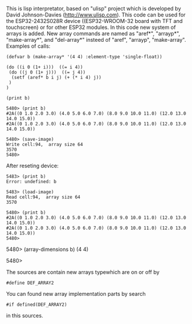 This is lisp interpretator, based on "ulisp" project which is developed by David Johnson-Davies (http://www.ulisp.com). 
This code can be used for the ESP32-2432S028R device ((ESP32-WROOM-32 board with TFT and touchscreen) or for other ESP32 modules.
In this code new system of arrays is added.
New array commands are named as "aref*", "arrayp*", "make-array*", and "del-array*" insteed of "aref", "arrayp", "make-array".
Examples of calls:

    (defvar b (make-array* '(4 4) :element-type 'single-float))

    (do ((i 0 (1+ i)))  ((= i 4))
     (do ((j 0 (1+ j)))  ((= j 4))
      (setf (aref* b i j) (+ (* i 4) j))
     )
    )

    (print b)

    5480> (print b)
    #2A((0 1.0 2.0 3.0) (4.0 5.0 6.0 7.0) (8.0 9.0 10.0 11.0) (12.0 13.0 14.0 15.0))
    #2A((0 1.0 2.0 3.0) (4.0 5.0 6.0 7.0) (8.0 9.0 10.0 11.0) (12.0 13.0 14.0 15.0))

    5480> (save-image)
    Write cell:94,  array size 64
    3570
    5480>

After reseting device:

    5483> (print b)
    Error: undefined: b

    5483> (load-image)
    Read cell:94,  array size 64
    3570

    5480> (print b)
    #2A((0 1.0 2.0 3.0) (4.0 5.0 6.0 7.0) (8.0 9.0 10.0 11.0) (12.0 13.0 14.0 15.0))
    #2A((0 1.0 2.0 3.0) (4.0 5.0 6.0 7.0) (8.0 9.0 10.0 11.0) (12.0 13.0 14.0 15.0))
    5480>

   5480> (array-dimensions b)
   (4 4)

   5480>

The sources are contain new arrays typewhich are on or off by

    #define DEF_ARRAY2

You can found new array implementation parts by search

    #if defined(DEF_ARRAY2)

in this sources.


